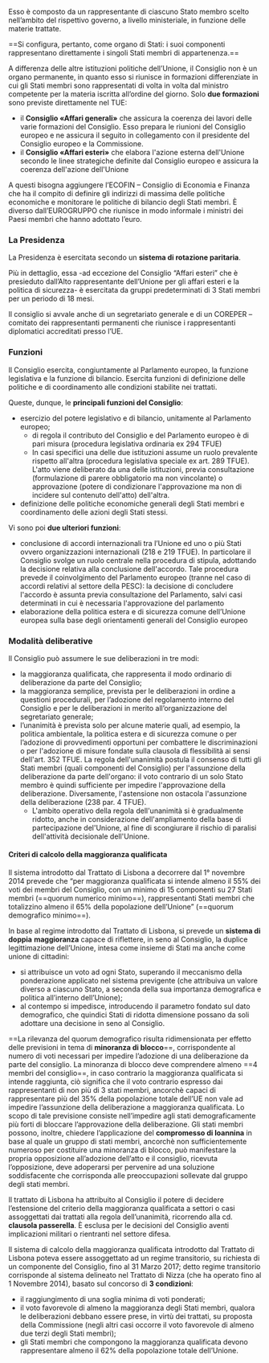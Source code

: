 Esso è composto da un rappresentante di ciascuno Stato membro scelto nell’ambito del rispettivo governo, a livello ministeriale, in funzione delle materie trattate.

==Si configura, pertanto, come organo di Stati: i suoi componenti rappresentano direttamente i singoli Stati membri di appartenenza.==

A differenza delle altre istituzioni politiche dell’Unione, il Consiglio non è un organo permanente, in quanto esso si riunisce in formazioni differenziate in cui gli Stati membri sono rappresentati di volta in volta dal ministro competente per la materia iscritta all’ordine del giorno.
Solo **due formazioni** sono previste direttamente nel TUE:
- il **Consiglio «Affari generali»** che assicura la coerenza dei lavori delle varie formazioni del Consiglio. Esso prepara le riunioni del Consiglio europeo e ne assicura il seguito in collegamento con il presidente del Consiglio europeo e la Commissione.
- il **Consiglio «Affari esteri»** che elabora l'azione esterna dell'Unione secondo le linee strategiche definite dal Consiglio europeo e assicura la coerenza dell'azione dell'Unione


A questi bisogna aggiungere l’ECOFIN – Consiglio di Economia e Finanza che ha il compito di definire gli indirizzi di massima delle politiche economiche e monitorare le politiche di bilancio degli Stati membri. È diverso dall’EUROGRUPPO che riunisce in modo informale i ministri dei Paesi membri che hanno adottato l’euro.

### **La Presidenza**
La Presidenza è esercitata secondo un **sistema di rotazione paritaria**.

Più in dettaglio, essa -ad eccezione del Consiglio “Affari esteri” che è presieduto dall’Alto rappresentante dell’Unione per gli affari esteri e la politica di sicurezza- è esercitata da gruppi predeterminati di 3 Stati membri per un periodo di 18 mesi.

Il consiglio si avvale anche di un segretariato generale e di un COREPER – comitato dei rappresentanti permanenti che riunisce i rappresentanti diplomatici accreditati presso l’UE.


### **Funzioni**
Il Consiglio esercita, congiuntamente al Parlamento europeo, la funzione legislativa e la funzione di bilancio. Esercita funzioni di definizione delle politiche e di coordinamento alle condizioni stabilite nei trattati.

Queste, dunque, le **principali funzioni del Consiglio**:
- esercizio del potere legislativo e di bilancio, unitamente al Parlamento europeo;
	- di regola il contributo del Consiglio e del Parlamento europeo è di pari misura (procedura legislativa ordinaria ex 294 TFUE)
	- In casi specifici una delle due istituzioni assume un ruolo prevalente rispetto all'altra (procedura legislativa speciale ex art. 289 TFUE). L'atto viene deliberato da una delle istituzioni, previa consultazione (formulazione di parere obbligatorio ma non vincolante) o approvazione (potere di condizionare l'approvazione ma non di incidere sul contenuto dell'atto) dell'altra.
- definizione delle politiche economiche generali degli Stati membri e coordinamento delle azioni degli Stati stessi.

Vi sono poi **due ulteriori funzioni**:
- conclusione di accordi internazionali tra l’Unione ed uno o più Stati ovvero organizzazioni internazionali (218 e 219 TFUE). In particolare il Consiglio svolge un ruolo centrale nella procedura di stipula, adottando la decisione relativa alla conclusione dell'accordo. Tale procedura prevede il coinvolgimento del Parlamento europeo (tranne nel caso di accordi relativi al settore della PESC): la decisione di concludere l'accordo è assunta previa consultazione del Parlamento, salvi casi determinati in cui è necessaria l'approvazione del parlamento
- elaborazione della politica estera e di sicurezza comune dell’Unione europea sulla base degli orientamenti generali del Consiglio europeo

### Modalità deliberative
Il Consiglio può assumere le sue deliberazioni in tre modi:
- la maggioranza qualificata, che rappresenta il modo ordinario di deliberazione da parte del Consiglio;
- la maggioranza semplice, prevista per le deliberazioni in ordine a questioni procedurali, per l’adozione del regolamento interno del Consiglio e per le deliberazioni in merito all’organizzazione del segretariato generale;
- l’unanimità è prevista solo per alcune materie quali, ad esempio, la politica ambientale, la politica estera e di sicurezza comune o per l’adozione di provvedimenti opportuni per combattere le discriminazioni o per l'adozione di misure fondate sulla clausola di flessibilità ai sensi dell'art. 352 TFUE. La regola dell'unanimità postula il consenso di tutti gli Stati membri (quali componenti del Consiglio) per l'assunzione della deliberazione da parte dell'organo: il voto contrario di un solo Stato membro è quindi sufficiente per impedire l'approvazione della deliberazione. Diversamente, l'astensione non ostacola l'assunzione della deliberazione (238 par. 4 TFUE). 
	- L'ambito operativo della regola dell'unanimità si è  gradualmente ridotto, anche in considerazione dell'ampliamento della base  di partecipazione del'Unione, al fine di scongiurare il rischio di paralisi dell'attività decisionale dell'Unione.


#### **Criteri di calcolo della maggioranza qualificata**
Il sistema introdotto dal Trattato di Lisbona a decorrere dal 1° novembre 2014 prevede che 
“per maggioranza qualificata si intende almeno il 55% dei voti dei membri del Consiglio, con un minimo di 15 componenti su 27 Stati membri (==quorum numerico minimo==), rappresentanti Stati membri che totalizzino almeno il 65% della popolazione dell’Unione” (==quorum demografico minimo==).

In base al regime introdotto dal Trattato di Lisbona, si prevede un **sistema di doppia** **maggioranza** capace di riflettere, in seno al Consiglio, la duplice legittimazione dell’Unione, intesa come insieme di Stati ma anche come unione di cittadini:
- si attribuisce un voto ad ogni Stato, superando il meccanismo della ponderazione applicato nel sistema previgente (che attribuiva un valore diverso a ciascuno Stato, a seconda della sua importanza demografica e politica all’interno dell’Unione);
- al contempo si impedisce, introducendo il parametro fondato sul dato demografico, che quindici Stati di ridotta dimensione possano da soli adottare una decisione in seno al Consiglio.

==La rilevanza del quorum demografico risulta ridimensionata per effetto delle previsioni in tema di **minoranza di blocco**==, corrispondente al numero di voti necessari per impedire l’adozione di una deliberazione da parte del consiglio. La minoranza di blocco deve comprendere almeno ==4 membri del consiglio==, in caso contrario la maggioranza qualificata si intende raggiunta, ciò significa che il voto contrario espresso dai rappresentanti di non più di 3 stati membri, ancorchè capaci di rappresentare più del 35% della popolazione totale dell’UE non vale ad impedire l’assunzione della deliberazione a maggioranza qualificata.
Lo scopo di tale previsione consiste nell’impedire agli stati demograficamente più forti di bloccare l’approvazione della deliberazione.
Gli stati membri possono, inoltre, chiedere l’applicazione del **compromesso di Ioannina** in base al quale un gruppo di stati membri, ancorchè non sufficientemente numeroso per costituire una minoranza di blocco, può manifestare la propria opposizione all’adozione dell’atto e il consiglio, ricevuta l’opposizione, deve adoperarsi per pervenire ad una soluzione soddisfacente che corrisponda alle preoccupazioni sollevate dal gruppo degli stati membri.

Il trattato di Lisbona ha attribuito al Consiglio il potere di decidere l’estensione del criterio della maggioranza qualificata a settori o casi assoggettati dai trattati alla regola dell’unanimità, ricorrendo alla cd. **clausola passerella**. È esclusa per le decisioni del Consiglio aventi implicazioni militari o rientranti nel settore difesa. 

Il sistema di calcolo della maggioranza qualificata introdotto dal Trattato di Lisbona poteva essere assoggettato ad un regime transitorio, su richiesta di un componente del Consiglio, fino al 31 Marzo 2017; detto regime transitorio corrisponde al sistema delineato nel Trattato di Nizza (che ha operato fino al 1 Novembre 2014), basato sul concorso di **3 condizioni**:
- il raggiungimento di una soglia minima di voti ponderati;
- il voto favorevole di almeno la maggioranza degli Stati membri, qualora le deliberazioni debbano essere prese, in virtù dei trattati, su proposta della Commissione (negli altri casi occorre il voto favorevole di almeno due terzi degli Stati membri);
- gli Stati membri che compongono la maggioranza qualificata devono rappresentare almeno il 62% della popolazione totale dell’Unione. 


